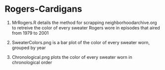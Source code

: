 # Rogers-Cardigans

1. MrRogers.R details the method for scrapping neighborhoodarchive.org to retreive the color of every sweater Rogers wore in episodes that aired from 1979 to 2001 

2. SweaterColors.png is a bar plot of the color of every sweater worn, grouped by  year

3. Chronological.png plots the color of every sweater worn in chronological order 
